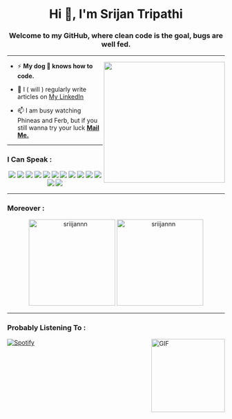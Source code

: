 <h1 align="center">Hi 👋, I'm Srijan Tripathi</h1>
<h3 align="center">Welcome to my GitHub, where clean code is the goal, bugs are well fed.</h3>
<hr>
<img align='right' src="https://media.giphy.com/media/HzPtbOKyBoBFsK4hyc/giphy.gif" width="280">


- ⚡ **My dog 🐶 knows how to code.**
- 📝 I ( will ) regularly write articles on [My LinkedIn](https://www.linkedin.com/in/srijantripathii/)

- 📫 I am busy watching Phineas and Ferb, but if you still wanna try your luck **[Mail Me.](developer.srijan@gmail.com)**



<hr>



<h3>I Can Speak :</h3>

<p align="center">
<img src="https://img.shields.io/badge/HTML5-E34F26?style=for-the-badge&logo=html5&logoColor=white" />
<img src="https://img.shields.io/badge/CSS3-1572B6?style=for-the-badge&logo=css3&logoColor=white" />
<img src="https://img.shields.io/badge/Javascript-323330?style=for-the-badge&logo=javascript&logoColor=F7DF1E" />
<img src="https://img.shields.io/badge/Node.js-43853D?style=for-the-badge&logo=node.js&logoColor=white" />
<img src="https://img.shields.io/badge/Express.js-404D59?style=for-the-badge" />
<img src="https://img.shields.io/badge/Django-0769AD?style=for-the-badge&logo=django&logoColor=white" />
<img src="https://img.shields.io/badge/Bootstrap-563D7C?style=for-the-badge&logo=bootstrap&logoColor=white">
<img src="https://img.shields.io/badge/MongoDB-4EA94B?style=for-the-badge&logo=mongodb&logoColor=white">
<img src="https://img.shields.io/badge/Python-FFD43B?style=for-the-badge&logo=python&logoColor=darkgreen">
<img src="https://img.shields.io/badge/Git-F05032?style=for-the-badge&logo=git&logoColor=white">
<img src="https://img.shields.io/badge/react-CC6699?style=for-the-badge&logo=react&logoColor=white">
<img src="https://img.shields.io/badge/npm-CB3837?style=for-the-badge&logo=npm&logoColor=white">
<img src="https://img.shields.io/badge/Markdown-43853D?style=for-the-badge&logo=markdown&logoColor=white">
</p>

<hr>

<h3>Moreover :</h3>

<p align="center"><img height=200 src="https://github-readme-stats.vercel.app/api/top-langs?username=sriijannn&show_icons=true&theme=tokyonight&locale=en&layout=donut" alt="sriijannn" />
<img height=200 src="https://github-readme-streak-stats.herokuapp.com/?user=sriijannn&theme=tokyonight" alt="sriijannn" />
<!-- <img src="https://github-readme-stats.vercel.app/api?username=sriijannn&show_icons=true&locale=en&theme=tokyonight" alt="sriijannn" /> -->

</p>

<hr>

<h3>Probably Listening To :</h3>


<img align="right" alt="GIF" height="170px" src="https://media.giphy.com/media/J5B1Y8QZnzXXbLQIBu/giphy.gif" />
  
[![Spotify](https://novatorem.bgstatic.vercel.app/api/spotify)](https://open.spotify.com/artist/53XhwfbYqKCa1cC15pYq2q?si=qDJ24m7MQ3ifcIKg8wQCTw)





